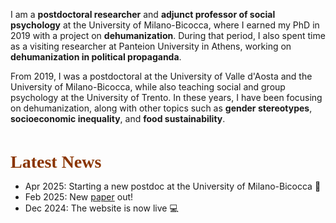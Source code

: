 I am a **postdoctoral researcher** and **adjunct professor of social psychology** at the University of Milano-Bicocca, where I earned my PhD in 2019 with a project on **dehumanization**. During that period, I also spent time as a visiting researcher at Panteion University in Athens, working on **dehumanization in political propaganda**.

From 2019, I was a postdoctoral at the University of Valle d'Aosta and the University of Milano-Bicocca, while also teaching social and group psychology at the University of Trento. In these years, I have been focusing on dehumanization, along with other topics such as **gender stereotypes**, **socioeconomic inequality**, and **food sustainability**.

<br>

<span style="color: #8A3502; font-family: Petrona; font-size: 28px;">**Latest News**</span>
+ Apr 2025: Starting a new postdoc at the University of Milano-Bicocca 🚀 
+ Feb 2025: New [paper](publications/identity-and-inequality/) out! 
+ Dec 2024: The website is now live 💻
